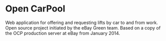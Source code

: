 Open CarPool
============

Web application for offering and requesting lifts by car to and from work.
Open source project initiated by the eBay Green team. Based on a copy of the
OCP production server at eBay from January 2014.
